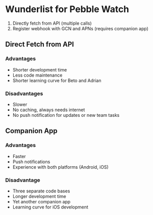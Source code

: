 # Wunderlist for Pebble Watch

1. Directly fetch from API (multiple calls)
2. Register webhook with GCN and APNs (requires companion app)

## Direct Fetch from API
### Advantages
* Shorter development time
* Less code maintenance
* Shorter learning curve for Beto and Adrian

### Disadvantages
* Slower
* No caching, always needs internet
* No push notification for updates or new team tasks

## Companion App
### Advantages
* Faster
* Push notifications
* Experience with both platforms (Android, iOS)

### Disadvantage
* Three separate code bases
* Longer development time
* Yet another companion app 
* Learning curve for iOS development

